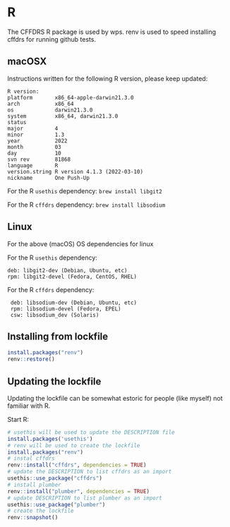 # R

The CFFDRS R package is used by wps.
renv is used to speed installing cffdrs for running github tests.

## macOSX

Instructions written for the following R version, please keep updated:

```
R version:
platform       x86_64-apple-darwin21.3.0
arch           x86_64
os             darwin21.3.0
system         x86_64, darwin21.3.0
status
major          4
minor          1.3
year           2022
month          03
day            10
svn rev        81868
language       R
version.string R version 4.1.3 (2022-03-10)
nickname       One Push-Up
```

For the R `usethis` dependency:
`brew install libgit2`

For the R `cffdrs` dependency:
`brew install libsodium`

## Linux

For the above (macOS) OS dependencies for linux

For the R `usethis` dependency:

```
deb: libgit2-dev (Debian, Ubuntu, etc)
rpm: libgit2-devel (Fedora, CentOS, RHEL)
```

For the R `cffdrs` dependency:

```
 deb: libsodium-dev (Debian, Ubuntu, etc)
 rpm: libsodium-devel (Fedora, EPEL)
 csw: libsodium_dev (Solaris)
```

## Installing from lockfile

```R
install.packages("renv")
renv::restore()
```

## Updating the lockfile

Updating the lockfile can be somewhat estoric for people (like myself) not familiar with R.

Start R:

```R
# usethis will be used to update the DESCRIPTION file
install.packages('usethis')
# renv will be used to create the lockfile
install.packages("renv")
# instal cffdrs
renv::install("cffdrs", dependencies = TRUE)
# update the DESCRIPTION to list cffdrs as an import
usethis::use_package("cffdrs")
# install plumber
renv::install("plumber", dependencies = TRUE)
# update DESCRIPTION to list plumber as an import
usethis::use_package("plumber")
# create the lockfile
renv::snapshot()
```
